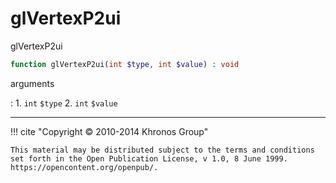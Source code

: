 # glVertexP2ui
glVertexP2ui

```php
function glVertexP2ui(int $type, int $value) : void
```

arguments

:    1. `int` `$type` 
    2. `int` `$value` 

---
     

!!! cite "Copyright © 2010-2014 Khronos Group"

    This material may be distributed subject to the terms and conditions set forth in the Open Publication License, v 1.0, 8 June 1999. https://opencontent.org/openpub/.